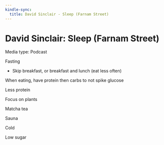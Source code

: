 ```yaml
---
kindle-sync:
  title: David Sinclair - Sleep (Farnam Street)
---
```


# David Sinclair: Sleep (Farnam Street)

Media type: Podcast

Fasting

- Skip breakfast, or breakfast and lunch (eat less often)

When eating, have protein then carbs to not spike glucose

Less protein

Focus on plants

Matcha tea

Sauna

Cold

Low sugar
